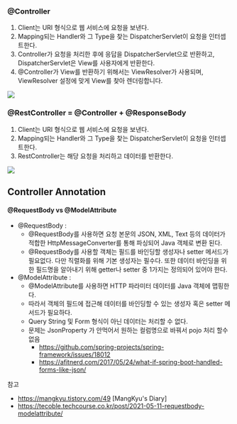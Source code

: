 ### @Controller
1. Client는 URI 형식으로 웹 서비스에 요청을 보낸다.
2. Mapping되는 Handler와 그 Type을 찾는 DispatcherServlet이 요청을 인터셉트한다.
3. Controller가 요청을 처리한 후에 응답을 DispatcherServlet으로 반환하고, DispatcherServlet은 View를 사용자에게 반환한다.
4. @Controller가 View를 반환하기 위해서는 ViewResolver가 사용되며, ViewResolver 설정에 맞게 View를 찾아 렌더링합니다.

![](https://img1.daumcdn.net/thumb/R1280x0/?scode=mtistory2&fname=https%3A%2F%2Fblog.kakaocdn.net%2Fdn%2F2BnED%2Fbtqybg36Dak%2F3HgL3gUKHBSOmyeM4hIn00%2Fimg.png)


### @RestController = @Controller + @ResponseBody
1. Client는 URI 형식으로 웹 서비스에 요청을 보낸다.
2. Mapping되는 Handler와 그 Type을 찾는 DispatcherServlet이 요청을 인터셉트한다.
3. RestController는 해당 요청을 처리하고 데이터를 반환한다.

![](https://img1.daumcdn.net/thumb/R1280x0/?scode=mtistory2&fname=https%3A%2F%2Fblog.kakaocdn.net%2Fdn%2F7bceC%2Fbtqx8K6BbxE%2FLVs4KK74mUj9CZ70uHTsjK%2Fimg.png)





## Controller Annotation

#### @RequestBody vs @ModelAttribute
- @RequestBody : 
  - @RequestBody를 사용하면 요청 본문의 JSON, XML, Text 등의 데이터가 적합한 HttpMessageConverter를 통해 파싱되어 Java 객체로 변환 된다.
  - @RequestBody를 사용할 객체는 필드를 바인딩할 생성자나 setter 메서드가 필요없다. 다만 직렬화를 위해 기본 생성자는 필수다. 또한 데이터 바인딩을 위한 필드명을 알아내기 위해 getter나 setter 중 1가지는 정의되어 있어야 한다.
- @ModelAttribute : 
  - @ModelAttribute를 사용하면 HTTP 파라미터 데이터를 Java 객체에 맵핑한다.
  - 따라서 객체의 필드에 접근해 데이터를 바인딩할 수 있는 생성자 혹은 setter 메서드가 필요하다.
  - Query String 및 Form 형식이 아닌 데이터는 처리할 수 없다.
  - 문제는 JsonProperty 가 안먹어서 원하는 컬럼명으로 바꿔서 pojo 처리 할수 없음 
    - https://github.com/spring-projects/spring-framework/issues/18012
    - https://afitnerd.com/2017/05/24/what-if-spring-boot-handled-forms-like-json/



참고
- https://mangkyu.tistory.com/49 [MangKyu's Diary]
- https://tecoble.techcourse.co.kr/post/2021-05-11-requestbody-modelattribute/

